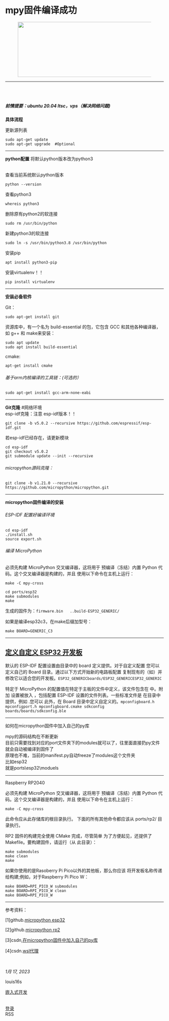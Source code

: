 <main class="wp-block-group is-layout-flow wp-block-group-is-layout-flow" id="wp--skip-link--target">
<div class="wp-block-group is-layout-constrained wp-block-group-is-layout-constrained"><h1 style="" class="alignwide wp-block-post-title">mpy固件编译成功</h1>
<figure style="" class="alignwide wp-block-post-featured-image"><img width="830" height="175" src="./mpy固件编译成功 – louis16s_files/640.png" class="attachment-post-thumbnail size-post-thumbnail wp-post-image" alt="" style="object-fit: cover;" decoding="async" fetchpriority="high" srcset="http://192.168.5.111/wp-content/uploads/2023/01/640.png 830w, http://192.168.5.111/wp-content/uploads/2023/01/640-300x63.png 300w, https://i0.imgs.ovh/2024/03/20/eqlUI.png 768w" sizes="(max-width: 830px) 100vw, 830px"></figure>
<hr class="wp-block-separator has-css-opacity alignwide is-style-wide">
</div>
<div style="height: 32px;" aria-hidden="true" class="wp-block-spacer"></div>
<h5 class="wp-block-heading">前情提要：ubuntu 20.04 ltsc，vps（解决网络问题)</h5>
<p><strong>具体流程</strong></p>
<p>更新源列表</p>
<pre class="wp-block-code"><code>sudo apt-get update
sudo apt-get upgrade  #Optional</code></pre>
<hr class="wp-block-separator has-alpha-channel-opacity">
<p><strong>python配置</strong>        将默认python版本改为python3</p>
<div class="wp-block-group is-nowrap is-layout-flex wp-container-core-group-layout-5 wp-block-group-is-layout-flex">
<p><br>查看当前系统默认python版本</p>
<pre class="wp-block-code"><code>python --version</code></pre>
</div>
<div class="wp-block-group is-nowrap is-layout-flex wp-container-core-group-layout-6 wp-block-group-is-layout-flex">
<p>查看python3</p>
<pre class="wp-block-code"><code>whereis python3</code></pre>
</div>
<div class="wp-block-group is-nowrap is-layout-flex wp-container-core-group-layout-7 wp-block-group-is-layout-flex">
<p>删除原有python2的软连接</p>
<pre class="wp-block-code"><code>sudo rm /usr/bin/python</code></pre>
</div>
<p>新建python3的软连接</p>
<pre class="wp-block-code"><code>sudo ln -s /usr/bin/python3.8 /usr/bin/python</code></pre>
<div class="wp-block-group is-nowrap is-layout-flex wp-container-core-group-layout-8 wp-block-group-is-layout-flex">
<p>安装pip</p>
<pre class="wp-block-code"><code>apt install python3-pip
</code></pre>
</div>
<div class="wp-block-group is-nowrap is-layout-flex wp-container-core-group-layout-9 wp-block-group-is-layout-flex">
<p>安装virtualenv！！</p>
<pre class="wp-block-code"><code>pip install virtualenv</code></pre>
</div>
<hr class="wp-block-separator has-alpha-channel-opacity">
<div class="wp-block-group is-layout-constrained wp-block-group-is-layout-constrained">
<p><strong>安装必备软件</strong></p>
<div class="wp-block-group is-nowrap is-layout-flex wp-container-core-group-layout-10 wp-block-group-is-layout-flex">
<p>Git：</p>
<pre class="wp-block-code"><code>sudo apt-get install git</code></pre>
</div>
<p>资源库中，有一个名为 build-essential 的包，它包含 GCC 和其他各种编译器，如 g++ 和 make来安装：</p>
<pre class="wp-block-code"><code>sudo apt update
sudo apt install build-essential</code></pre>
<div class="wp-block-group is-nowrap is-layout-flex wp-container-core-group-layout-11 wp-block-group-is-layout-flex">
<p>cmake:</p>
<pre class="wp-block-code"><code>apt-get install cmake</code></pre>
</div>
<h6 class="wp-block-heading">基于arm内核编译的工具链：(可选的）</h6>
<pre class="wp-block-code"><code>sudo apt-get install gcc-arm-none-eabi</code></pre>
</div>
<div class="wp-block-group is-layout-constrained wp-block-group-is-layout-constrained">
<hr class="wp-block-separator has-alpha-channel-opacity">
<p><strong>Git克隆</strong> #网络环境<br>esp-idf克隆：注意 esp-idf版本！！</p>
<pre class="wp-block-code"><code>git clone -b v5.0.2 --recursive https://github.com/espressif/esp-idf.git</code></pre>
<p>若esp-idf已经存在，请更新模块</p>
<pre class="wp-block-code"><code>cd esp-idf
git checkout v5.0.2
git submodule update --init --recursive</code></pre>
<h6 class="wp-block-heading">micropython源码克隆： </h6>
<pre class="wp-block-code"><code>git clone -b v1.21.0 --recursive https://github.com/micropython/micropython.git</code></pre>
</div>
<hr class="wp-block-separator has-alpha-channel-opacity">
<div class="wp-block-group is-layout-constrained wp-block-group-is-layout-constrained">
<p><strong>micropython固件编译的安装</strong></p>
<h6 class="wp-block-heading">ESP-IDF 配置好编译环境</h6>
<pre class="wp-block-code"><code>cd esp-idf
./install.sh
source export.sh</code></pre>
<h6 class="wp-block-heading">编译 MicroPython</h6>
<p class="has-small-font-size">必须先构建 MicroPython 交叉编译器，这将用于 预编译（冻结）内置 Python 代码。这个交叉编译器是构建的，并且 使用以下命令在主机上运行：</p>
<pre class="wp-block-code"><code>make -C mpy-cross</code></pre>
<pre class="wp-block-code"><code>cd ports/esp32
make submodules
make</code></pre>
<p>生成的固件为：<code>firmware.bin   ..build-ESP32_GENERIC/</code></p>
<p>如果是编译esp32c3，在make后缀加型号：</p>
<pre class="wp-block-code"><code>make BOARD=GENERIC_C3</code></pre>
</div>
<hr class="wp-block-separator has-alpha-channel-opacity">
<h2 class="wp-block-heading" id="user-content-defining-a-custom-esp32-board"><a href="https://github.com/micropython/micropython/tree/master/ports/esp32#defining-a-custom-esp32-board">定义自定义 ESP32 开发板</a></h2>
<p>默认的 ESP-IDF 配置设置由目录中的 board 定义提供。对于自定义配置 您可以定义自己的 Board 目录。通过以下方式开始新的电路板配置 复制现有的（如）并修改它以适合您的开发板。<code>ESP32_GENERIC</code><code>boards/ESP32_GENERIC</code><code>ESP32_GENERIC</code></p>
<p>特定于 MicroPython 的配置值在特定于主板的文件中定义，该文件包含在 中。附加 设置被放入 ，包括配置 ESP-IDF 设置的文件列表。一些标准文件是 在目录中提供，例如 .您可以 此外，在 Board 目录中定义自定义的。<code>mpconfigboard.h </code><code>mpconfigport.h </code><code>mpconfigboard.cmake </code><code>sdkconfig  </code><code>boards/</code><code>boards/sdkconfig.ble</code></p>
<hr class="wp-block-separator has-alpha-channel-opacity">
<div class="wp-block-group is-vertical is-layout-flex wp-container-core-group-layout-15 wp-block-group-is-layout-flex">
<p class="has-large-font-size">如何在micropython固件中加入自己的py库</p>
<p>mpy的源码结构在不断更新<br>目前只需要找到对应的port文件夹下的modules就可以了，往里面直接扔py文件就会自动被编译到固件了<br>原理也不难，当前的manifest.py自动freeze了modules这个文件夹<br>比如esp32<br>就是ports\esp32\moduels</p>
</div>
<hr class="wp-block-separator has-alpha-channel-opacity">
<p class="has-large-font-size">Raspberry RP2040</p>
<p class="has-small-font-size">必须先构建 MicroPython 交叉编译器，这将用于 预编译（冻结）内置 Python 代码。这个交叉编译器是构建的，并且 使用以下命令在主机上运行：</p>
<pre class="wp-block-code"><code>make -C mpy-cross</code></pre>
<p class="has-small-font-size">此命令应从此存储库的根目录执行。 下面的所有其他命令都应该从 ports/rp2/ 目录执行。</p>
<p class="has-small-font-size">RP2 固件的构建完全使用 CMake 完成，尽管简单 为了方便起见，还提供了 Makefile。要构建固件，请运行（从 此目录）：</p>
<pre class="wp-block-code"><code>make submodules
make clean
make</code></pre>
<p class="has-small-font-size">如果你使用的是Rasoberry Pi Pico以外的其他板，那么你应该 将开发板名称传递给构建;例如，对于Raspberry Pi Pico W：</p>
<pre class="wp-block-code"><code>make BOARD=RPI_PICO_W submodules
make BOARD=RPI_PICO_W clean
make BOARD=RPI_PICO_W</code></pre>
<hr class="wp-block-separator has-alpha-channel-opacity">
<div class="wp-block-group is-vertical is-layout-flex wp-container-core-group-layout-16 wp-block-group-is-layout-flex">
<p>参考资料：</p>
<p>[1]github.<a href="https://github.com/micropython/micropython/tree/master/ports/esp32">micropython esp32</a></p>
<p>[2]github.<a href="https://github.com/micropython/micropython/tree/master/ports/rp2">micropython rp2</a></p>
<p>[3]csdn,<a href="https://blog.csdn.net/jd3096/article/details/120641783">在micropython固件中加入自己的py库</a></p>
<p>[4]csdn.<a href="https://zhuanlan.zhihu.com/p/153124468" data-type="URL" data-id="https://zhuanlan.zhihu.com/p/153124468" target="_blank" rel="noreferrer noopener">wsl代理</a></p>
</div>
</div>
<div style="height: 32px;" aria-hidden="true" class="wp-block-spacer"></div>
<div class="wp-block-group is-layout-constrained wp-block-group-is-layout-constrained">
<div class="wp-block-group is-layout-flex wp-block-group-is-layout-flex"><div style="font-style: italic; font-weight: 400;" class="wp-block-post-date has-small-font-size"><time datetime="2023-01-17T00:19:48+08:00">1月 17, 2023</time></div>
<div class="wp-block-post-author has-small-font-size"><div class="wp-block-post-author__content"><p class="wp-block-post-author__name">louis16s</p></div></div>
<div class="taxonomy-category wp-block-post-terms has-small-font-size"><a href="http://192.168.5.111/index.php/category/test/" rel="tag">嵌入式开发</a></div>
</div>
<div style="height: 32px;" aria-hidden="true" class="wp-block-spacer"></div>
</div>
</main>
<div class="wp-block-group is-nowrap is-layout-flex wp-container-core-group-layout-20 wp-block-group-is-layout-flex">
<div class="wp-block-buttons is-layout-flex wp-block-buttons-is-layout-flex">
<div class="wp-block-button"><a class="wp-block-button__link wp-element-button" href="http://192.168.5.111/wp-admin" target="_blank" rel="noreferrer noopener">登录</a></div>
</div>
<div class="wp-block-buttons is-layout-flex wp-block-buttons-is-layout-flex">
<div class="wp-block-button"><a class="wp-block-button__link wp-element-button">RSS</a></div>
</div>
</div>
</div>
</div>
</div>
</footer></div>
